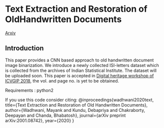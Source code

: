 # Text Extraction and Restoration of OldHandwritten Documents</h1>
<a href="https://arxiv.org/pdf/2001.08742.pdf">Arxiv</a>
<h2>Introduction</h2>
This paper provides a CNN based approach to old handwritten document image binarization. We introduce a newly collected ISI-letters dataset which is collected from the archives of Indian Statistical Institute. The dataset will be uploaded soon.
This paper is accepted in <a href="http://dtu.ac.in/Platforms/WDH_CFP/">Digital heritage workshop of ICVGIP 2018</a>, the vol. and page no. is yet to be obtained.

Requirements :
python2

If you use this code consider citing:
@inproceedings{wadhwani2020text,
title={Text Extraction and Restoration of Old Handwritten Documents}, 
author={Wadhwani, Mayank and Kundu, Debapriya and Chakraborty, Deepayan and Chanda, Bhabatosh}, 
journal={arXiv preprint arXiv:2001.08742}, year={2020} 
}
